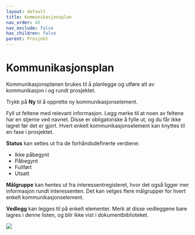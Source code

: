 ```yaml
---
layout: default
title: Kommunikasjonsplan
nav_order: 45
nav_exclude: false
has_children: false
parent: Prosjekt
---
```


# Kommunikasjonsplan

Kommunikasjonsplanen brukes til å planlegge og utføre alt av
kommunikasjon i og rundt prosjektet.

Trykk på **Ny** til å opprette ny kommunikasjonselement.  

Fyll ut feltene med relevant informasjon. Legg merke til at noen av feltene har en stjerne ved navnet. Disse er obligatoriske å fylle ut, og du får ikke lagret før det er gjort.
Hvert enkelt kommunikasjonselement kan knyttes til en fase i prosjektet.

**Status** kan settes ut fra de forhåndsdefinerte verdiene:

  - Ikke påbegynt
  - Påbegynt
  - Fullført
  - Utsatt

**Målgruppe** kan hentes ut fra interessentregisteret, hvor det også ligger mer informasjon rundt interessenten. Det kan velges flere målgrupper for hvert enkelt kommunikasjonselement.

**Vedlegg** kan legges til på enkelt elementer. Merk at disse vedleggene bare lagres i denne listen, og blir ikke vist i dokumentbiblioteket.

![](./media/kommunikasjonsplan.png)
